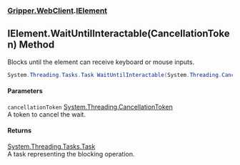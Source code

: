 ### [Gripper.WebClient](Gripper_WebClient.md 'Gripper.WebClient').[IElement](Gripper_WebClient_IElement.md 'Gripper.WebClient.IElement')
## IElement.WaitUntilInteractable(CancellationToken) Method
Blocks until the element can receive keyboard or mouse inputs.  
```csharp
System.Threading.Tasks.Task WaitUntilInteractable(System.Threading.CancellationToken cancellationToken);
```
#### Parameters
<a name='Gripper_WebClient_IElement_WaitUntilInteractable(System_Threading_CancellationToken)_cancellationToken'></a>
`cancellationToken` [System.Threading.CancellationToken](https://docs.microsoft.com/en-us/dotnet/api/System.Threading.CancellationToken 'System.Threading.CancellationToken')  
A token to cancel the wait.
  
#### Returns
[System.Threading.Tasks.Task](https://docs.microsoft.com/en-us/dotnet/api/System.Threading.Tasks.Task 'System.Threading.Tasks.Task')  
A task representing the blocking operation.
